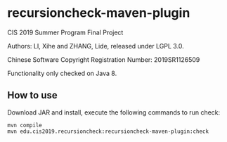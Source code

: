 # recursioncheck-maven-plugin
CIS 2019 Summer Program Final Project

Authors: LI, Xihe and ZHANG, Lide, released under LGPL 3.0.

Chinese Software Copyright Registration Number: 2019SR1126509

Functionality only checked on Java 8.

## How to use
Download JAR and install, execute the following commands to run check:
```
mvn compile
mvn edu.cis2019.recursioncheck:recursioncheck-maven-plugin:check
```
